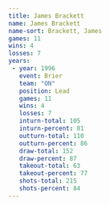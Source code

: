```yaml
---
title: James Brackett
name: James Brackett
name-sort: Brackett, James
games: 11
wins: 4
losses: 7
years:
 - year: 1996
   event: Brier
   team: "ON"
   position: Lead
   games: 11
   wins: 4
   losses: 7
   inturn-total: 105
   inturn-percent: 81
   outturn-total: 110
   outturn-percent: 86
   draw-total: 152
   draw-percent: 87
   takeout-total: 63
   takeout-percent: 77
   shots-total: 215
   shots-percent: 84
---
```


